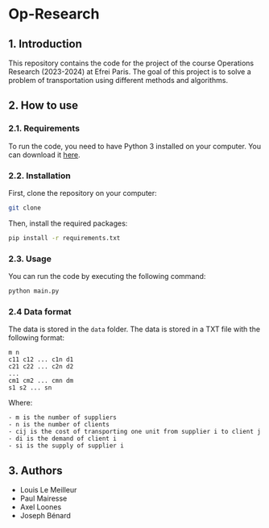 # Op-Research

## 1. Introduction

This repository contains the code for the project of the course Operations Research (2023-2024) at Efrei Paris. The goal of this project is to solve a problem of transportation using different methods and algorithms.

## 2. How to use

### 2.1. Requirements

To run the code, you need to have Python 3 installed on your computer. You can download it [here](https://www.python.org/downloads/).

### 2.2. Installation

First, clone the repository on your computer:

```bash
git clone
```

Then, install the required packages:

```bash
pip install -r requirements.txt
```

### 2.3. Usage

You can run the code by executing the following command:

```bash
python main.py
```

### 2.4 Data format

The data is stored in the `data` folder. The data is stored in a TXT file with the following format:

```
m n
c11 c12 ... c1n d1
c21 c22 ... c2n d2
...
cm1 cm2 ... cmn dm
s1 s2 ... sn
```

Where:
```
- m is the number of suppliers
- n is the number of clients
- cij is the cost of transporting one unit from supplier i to client j
- di is the demand of client i
- si is the supply of supplier i
```

## 3. Authors

- Louis Le Meilleur
- Paul Mairesse
- Axel Loones
- Joseph Bénard

